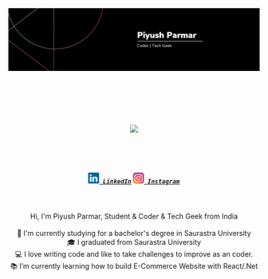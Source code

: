 <img align="right" src="https://github.com/piyushparmar911/piyushparmar911/raw/main/img/Document%20from%20Piyush.png" style="margin-bottom: 40px">

<br /><br /><br /><br /><br /><br /><br /><br /><br /><br />
<h1 align="center">
  <a href="https://git.io/typing-svg" style="font-color: black">
    <img src="https://readme-typing-svg.herokuapp.com/?lines=Hello,+There!+👋;This+is+Piyush+Parmar;Nice+to+meet+you!&center=true&size=30">
  </a>
</h1>
<br /><br />
<h5 align="center">
  <code><a href="https://www.linkedin.com/in/parmar-piyush-b8b575286?utm_source=share&utm_campaign=share_via&utm_content=profile&utm_medium=android_app"><img width="22" src="img/linkedin.svg"> LinkedIn</a></code>
  <code><a href="https://www.instagram.com/_piyush.parmar_/" title="Instagram Profile"><img width="22" src="img/instagram.svg"> Instagram</a></code>
</h5>
<br>
<p align="center">
  Hi, I'm Piyush Parmar, Student & Coder & Tech Geek from India
  <br>
  <br>
  🔬 I'm currently studying for a bachelor's degree in Saurastra University 
  <br>
  🎓 I graduated from Saurastra University
  <br>
  💻 I love writing code and like to take challenges to improve as an coder.
  <br>
  📚 I’m currently learning how to build E-Commerce Website with React/.Net
  <br>
  